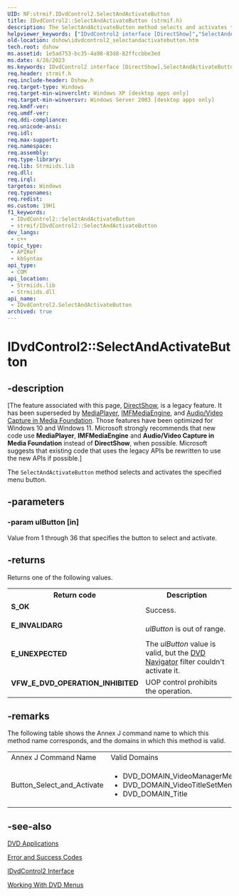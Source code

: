 ```yaml
---
UID: NF:strmif.IDvdControl2.SelectAndActivateButton
title: IDvdControl2::SelectAndActivateButton (strmif.h)
description: The SelectAndActivateButton method selects and activates the specified menu button.
helpviewer_keywords: ["IDvdControl2 interface [DirectShow]","SelectAndActivateButton method","IDvdControl2.SelectAndActivateButton","IDvdControl2::SelectAndActivateButton","IDvdControl2SelectAndActivateButton","SelectAndActivateButton","SelectAndActivateButton method [DirectShow]","SelectAndActivateButton method [DirectShow]","IDvdControl2 interface","dshow.idvdcontrol2_selectandactivatebutton","strmif/IDvdControl2::SelectAndActivateButton"]
old-location: dshow\idvdcontrol2_selectandactivatebutton.htm
tech.root: dshow
ms.assetid: 1e5ad753-bc35-4a98-83d8-82ffccbbe3ed
ms.date: 4/26/2023
ms.keywords: IDvdControl2 interface [DirectShow],SelectAndActivateButton method, IDvdControl2.SelectAndActivateButton, IDvdControl2::SelectAndActivateButton, IDvdControl2SelectAndActivateButton, SelectAndActivateButton, SelectAndActivateButton method [DirectShow], SelectAndActivateButton method [DirectShow],IDvdControl2 interface, dshow.idvdcontrol2_selectandactivatebutton, strmif/IDvdControl2::SelectAndActivateButton
req.header: strmif.h
req.include-header: Dshow.h
req.target-type: Windows
req.target-min-winverclnt: Windows XP [desktop apps only]
req.target-min-winversvr: Windows Server 2003 [desktop apps only]
req.kmdf-ver: 
req.umdf-ver: 
req.ddi-compliance: 
req.unicode-ansi: 
req.idl: 
req.max-support: 
req.namespace: 
req.assembly: 
req.type-library: 
req.lib: Strmiids.lib
req.dll: 
req.irql: 
targetos: Windows
req.typenames: 
req.redist: 
ms.custom: 19H1
f1_keywords:
 - IDvdControl2::SelectAndActivateButton
 - strmif/IDvdControl2::SelectAndActivateButton
dev_langs:
 - c++
topic_type:
 - APIRef
 - kbSyntax
api_type:
 - COM
api_location:
 - Strmiids.lib
 - Strmiids.dll
api_name:
 - IDvdControl2.SelectAndActivateButton
archived: true
---
```


# IDvdControl2::SelectAndActivateButton


## -description

\[The feature associated with this page, [DirectShow](/windows/win32/directshow/directshow), is a legacy feature. It has been superseded by [MediaPlayer](/uwp/api/Windows.Media.Playback.MediaPlayer), [IMFMediaEngine](/windows/win32/api/mfmediaengine/nn-mfmediaengine-imfmediaengine), and [Audio/Video Capture in Media Foundation](/windows/win32/medfound/audio-video-capture-in-media-foundation). Those features have been optimized for Windows 10 and Windows 11. Microsoft strongly recommends that new code use **MediaPlayer**, **IMFMediaEngine** and **Audio/Video Capture in Media Foundation** instead of **DirectShow**, when possible. Microsoft suggests that existing code that uses the legacy APIs be rewritten to use the new APIs if possible.\]

The <code>SelectAndActivateButton</code> method selects and activates the specified menu button.

## -parameters

### -param ulButton [in]

Value from 1 through 36 that specifies the button to select and activate.

## -returns

Returns one of the following values.

<table>
<tr>
<th>Return code</th>
<th>Description</th>
</tr>
<tr>
<td width="40%">
<dl>
<dt><b>S_OK</b></dt>
</dl>
</td>
<td width="60%">
Success.

</td>
</tr>
<tr>
<td width="40%">
<dl>
<dt><b>E_INVALIDARG</b></dt>
</dl>
</td>
<td width="60%">
<i>ulButton</i> is out of range.

</td>
</tr>
<tr>
<td width="40%">
<dl>
<dt><b>E_UNEXPECTED</b></dt>
</dl>
</td>
<td width="60%">
The <i>ulButton</i> value is valid, but the <a href="/windows/desktop/DirectShow/dvd-navigator-filter">DVD Navigator</a> filter couldn't activate it.

</td>
</tr>
<tr>
<td width="40%">
<dl>
<dt><b>VFW_E_DVD_OPERATION_INHIBITED</b></dt>
</dl>
</td>
<td width="60%">
UOP control prohibits the operation.

</td>
</tr>
</table>

## -remarks

The following table shows the Annex J command name to which this method name corresponds, and the domains in which this method is valid.

<table>
<tr>
<td>Annex J Command Name
            </td>
<td>Valid Domains
            </td>
</tr>
<tr>
<td>Button_Select_and_Activate</td>
<td>
<ul>
<li>DVD_DOMAIN_VideoManagerMenu</li>
<li>DVD_DOMAIN_VideoTitleSetMenu</li>
<li>DVD_DOMAIN_Title</li>
</ul>
</td>
</tr>
</table>

## -see-also

<a href="/windows/desktop/DirectShow/dvd-applications">DVD Applications</a>



<a href="/windows/desktop/DirectShow/error-and-success-codes">Error and Success Codes</a>



<a href="/windows/desktop/api/strmif/nn-strmif-idvdcontrol2">IDvdControl2 Interface</a>



<a href="/windows/desktop/DirectShow/working-with-dvd-menus">Working With DVD Menus</a>